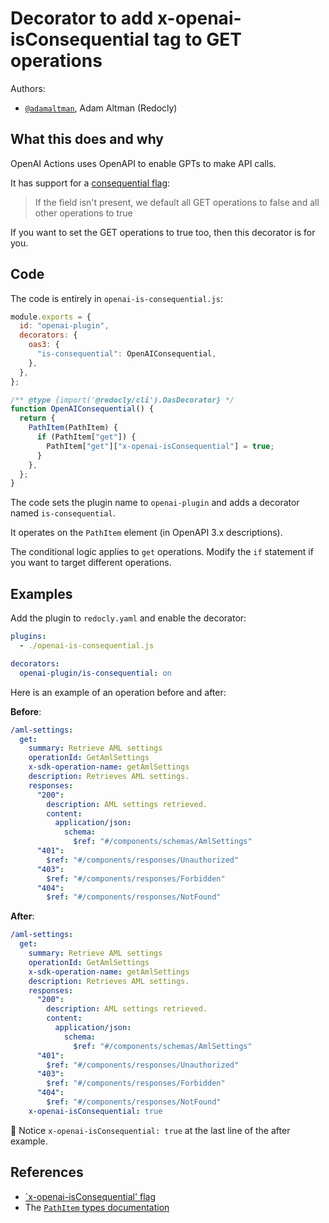 # Decorator to add x-openai-isConsequential tag to GET operations

Authors:

- [`@adamaltman`](https://github.com/adamaltman), Adam Altman (Redocly)

## What this does and why

OpenAI Actions uses OpenAPI to enable GPTs to make API calls.

It has support for a [consequential flag](https://platform.openai.com/docs/actions/consequential-flag):

> If the field isn't present, we default all GET operations to false and all other operations to true

If you want to set the GET operations to true too, then this decorator is for you.

## Code

The code is entirely in `openai-is-consequential.js`:

```javascript
module.exports = {
  id: "openai-plugin",
  decorators: {
    oas3: {
      "is-consequential": OpenAIConsequential,
    },
  },
};

/** @type {import('@redocly/cli').OasDecorator} */
function OpenAIConsequential() {
  return {
    PathItem(PathItem) {
      if (PathItem["get"]) {
        PathItem["get"]["x-openai-isConsequential"] = true;
      }
    },
  };
}
```

The code sets the plugin name to `openai-plugin` and adds a decorator named `is-consequential`.

It operates on the `PathItem` element (in OpenAPI 3.x descriptions).

The conditional logic applies to `get` operations. Modify the `if` statement if you want to target different operations.

## Examples

Add the plugin to `redocly.yaml` and enable the decorator:

```yaml
plugins:
  - ./openai-is-consequential.js

decorators:
  openai-plugin/is-consequential: on
```

Here is an example of an operation before and after:

**Before**:

```yaml
/aml-settings:
  get:
    summary: Retrieve AML settings
    operationId: GetAmlSettings
    x-sdk-operation-name: getAmlSettings
    description: Retrieves AML settings.
    responses:
      "200":
        description: AML settings retrieved.
        content:
          application/json:
            schema:
              $ref: "#/components/schemas/AmlSettings"
      "401":
        $ref: "#/components/responses/Unauthorized"
      "403":
        $ref: "#/components/responses/Forbidden"
      "404":
        $ref: "#/components/responses/NotFound"
```

**After**:

```yaml
/aml-settings:
  get:
    summary: Retrieve AML settings
    operationId: GetAmlSettings
    x-sdk-operation-name: getAmlSettings
    description: Retrieves AML settings.
    responses:
      "200":
        description: AML settings retrieved.
        content:
          application/json:
            schema:
              $ref: "#/components/schemas/AmlSettings"
      "401":
        $ref: "#/components/responses/Unauthorized"
      "403":
        $ref: "#/components/responses/Forbidden"
      "404":
        $ref: "#/components/responses/NotFound"
    x-openai-isConsequential: true
```

🎉 Notice `x-openai-isConsequential: true` at the last line of the after example.

## References

- [`x-openai-isConsequential' flag](https://platform.openai.com/docs/actions/consequential-flag)
- The [`PathItem` types documentation](https://redocly.com/docs/openapi-visual-reference/path-item/#types)
